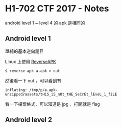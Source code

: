 # H1-702 CTF 2017 - Notes

android level 1 ~ level 4 的 apk 是相同的

## Android level 1

單純的基本逆向題目

Linux 上使用 [ReverseAPK](https://github.com/1N3/ReverseAPK)

```
$ reverse-apk a.apk > out
```

然後看一下 out ，可以看到有
```
inflating: /tmp/p/a.apk-unzipped/assets/tHiS_iS_nOt_tHE_SeCrEt_lEveL_1_fiLE
```
看一下檔案格式，可以知道是 jpg ，打開就是 flag

## Android level 2

